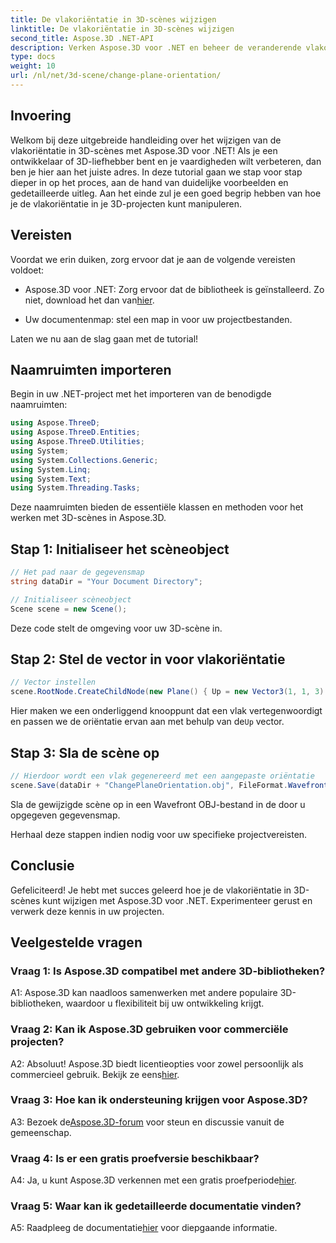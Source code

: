 ```yaml
---
title: De vlakoriëntatie in 3D-scènes wijzigen
linktitle: De vlakoriëntatie in 3D-scènes wijzigen
second_title: Aspose.3D .NET-API
description: Verken Aspose.3D voor .NET en beheer de veranderende vlakoriëntatie in 3D-scènes. Volg onze stapsgewijze handleiding voor een naadloze integratie.
type: docs
weight: 10
url: /nl/net/3d-scene/change-plane-orientation/
---
```

## Invoering

Welkom bij deze uitgebreide handleiding over het wijzigen van de vlakoriëntatie in 3D-scènes met Aspose.3D voor .NET! Als je een ontwikkelaar of 3D-liefhebber bent en je vaardigheden wilt verbeteren, dan ben je hier aan het juiste adres. In deze tutorial gaan we stap voor stap dieper in op het proces, aan de hand van duidelijke voorbeelden en gedetailleerde uitleg. Aan het einde zul je een goed begrip hebben van hoe je de vlakoriëntatie in je 3D-projecten kunt manipuleren.

## Vereisten

Voordat we erin duiken, zorg ervoor dat je aan de volgende vereisten voldoet:

-  Aspose.3D voor .NET: Zorg ervoor dat de bibliotheek is geïnstalleerd. Zo niet, download het dan van[hier](https://releases.aspose.com/3d/net/).

- Uw documentenmap: stel een map in voor uw projectbestanden.

Laten we nu aan de slag gaan met de tutorial!

## Naamruimten importeren

Begin in uw .NET-project met het importeren van de benodigde naamruimten:

```csharp
using Aspose.ThreeD;
using Aspose.ThreeD.Entities;
using Aspose.ThreeD.Utilities;
using System;
using System.Collections.Generic;
using System.Linq;
using System.Text;
using System.Threading.Tasks;
```

Deze naamruimten bieden de essentiële klassen en methoden voor het werken met 3D-scènes in Aspose.3D.

## Stap 1: Initialiseer het scèneobject

```csharp
// Het pad naar de gegevensmap
string dataDir = "Your Document Directory";

// Initialiseer scèneobject
Scene scene = new Scene();
```

Deze code stelt de omgeving voor uw 3D-scène in.

## Stap 2: Stel de vector in voor vlakoriëntatie

```csharp
// Vector instellen
scene.RootNode.CreateChildNode(new Plane() { Up = new Vector3(1, 1, 3) });
```

 Hier maken we een onderliggend knooppunt dat een vlak vertegenwoordigt en passen we de oriëntatie ervan aan met behulp van de`Up` vector.

## Stap 3: Sla de scène op

```csharp
// Hierdoor wordt een vlak gegenereerd met een aangepaste oriëntatie
scene.Save(dataDir + "ChangePlaneOrientation.obj", FileFormat.WavefrontOBJ);
```

Sla de gewijzigde scène op in een Wavefront OBJ-bestand in de door u opgegeven gegevensmap.

Herhaal deze stappen indien nodig voor uw specifieke projectvereisten.

## Conclusie

Gefeliciteerd! Je hebt met succes geleerd hoe je de vlakoriëntatie in 3D-scènes kunt wijzigen met Aspose.3D voor .NET. Experimenteer gerust en verwerk deze kennis in uw projecten.

## Veelgestelde vragen

### Vraag 1: Is Aspose.3D compatibel met andere 3D-bibliotheken?

A1: Aspose.3D kan naadloos samenwerken met andere populaire 3D-bibliotheken, waardoor u flexibiliteit bij uw ontwikkeling krijgt.

### Vraag 2: Kan ik Aspose.3D gebruiken voor commerciële projecten?

 A2: Absoluut! Aspose.3D biedt licentieopties voor zowel persoonlijk als commercieel gebruik. Bekijk ze eens[hier](https://purchase.aspose.com/buy).

### Vraag 3: Hoe kan ik ondersteuning krijgen voor Aspose.3D?

 A3: Bezoek de[Aspose.3D-forum](https://forum.aspose.com/c/3d/18) voor steun en discussie vanuit de gemeenschap.

### Vraag 4: Is er een gratis proefversie beschikbaar?

 A4: Ja, u kunt Aspose.3D verkennen met een gratis proefperiode[hier](https://releases.aspose.com/).

### Vraag 5: Waar kan ik gedetailleerde documentatie vinden?

 A5: Raadpleeg de documentatie[hier](https://reference.aspose.com/3d/net/) voor diepgaande informatie.
